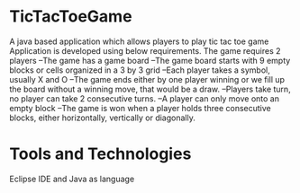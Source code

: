 # TicTacToeGame

 A java based application which allows players to play tic tac toe game
 Application is developed using below requirements.
 The game requires 2 players
–The game has a game board
 –The game board starts with 9 empty blocks or cells organized in a 3 by 3 grid
 –Each player takes a symbol, usually X and O
 –The game ends either by one player winning or we fill up the board without a winning move, that would be a draw.
 –Players take turn, no player can take 2 consecutive turns.
  –A player can only move onto an empty block
  –The game is won when a player holds three consecutive blocks, either horizontally, vertically or diagonally.

# Tools and Technologies
Eclipse IDE and Java as language
